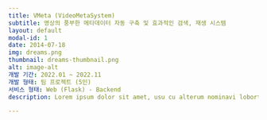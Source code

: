 ```yaml
---
title: VMeta (VideoMetaSystem)
subtitle: 영상의 풍부한 메타데이터 자동 구축 및 효과적인 검색, 재생 시스템
layout: default
modal-id: 1
date: 2014-07-18
img: dreams.png
thumbnail: dreams-thumbnail.png
alt: image-alt
개발 기간: 2022.01 ~ 2022.11
개발 형태: 팀 프로젝트 (5인)
서비스 형태: Web (Flask) - Backend
description: Lorem ipsum dolor sit amet, usu cu alterum nominavi lobortis. At duo novum diceret. Tantas apeirian vix et, usu sanctus postulant inciderint ut, populo diceret necessitatibus in vim. Cu eum dicam feugiat noluisse.

---
```

